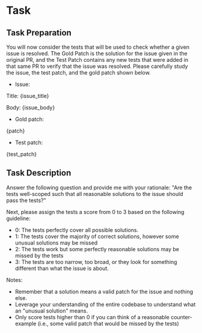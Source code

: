 # Task

## Task Preparation

You will now consider the tests that will be used to check whether a given issue is resolved. The Gold Patch is the solution for the issue given in the original PR, and the Test Patch contains any new tests that were added in that same PR to verify that the issue was resolved. Please carefully study the issue, the test patch, and the gold patch shown below.

- Issue:
            
Title: {issue_title}

Body: {issue_body}

- Gold patch:

{patch}

- Test patch:

{test_patch}

## Task Description

Answer the following question and provide me with your rationale: "Are the tests well-scoped such that all reasonable solutions to the issue should pass the tests?" 

Next, please assign the tests a score from 0 to 3 based on the following guideline:
- 0: The tests perfectly cover all possible solutions.
- 1: The tests cover the majority of correct solutions, however some unusual solutions may be missed
- 2: The tests work but some perfectly reasonable solutions may be missed by the tests
- 3: The tests are too narrow, too broad, or they look for something different than what the issue is about.

Notes:
- Remember that a solution means a valid patch for the issue and nothing else.
- Leverage your understanding of the entire codebase to understand what an "unusual solution" means.
- Only score tests higher than 0 if you can think of a reasonable counter-example (i.e., some valid patch that would be missed by the tests)
